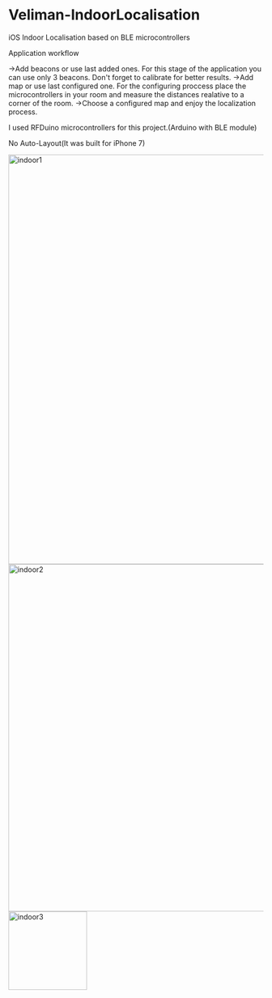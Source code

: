 # Veliman-IndoorLocalisation
iOS Indoor Localisation based on BLE microcontrollers

Application workflow

->Add beacons or use last added ones. For this stage of the application you can use only 3 beacons. Don't forget to calibrate for better results.
->Add map or use last configured one. For the configuring proccess place the microcontrollers in your room and measure the distances realative to a corner of the room.
->Choose a configured map and enjoy the localization process.

I used RFDuino microcontrollers for this project.(Arduino with BLE module)

No Auto-Layout(It was built for iPhone 7)



<img width="809" alt="indoor1" src="https://user-images.githubusercontent.com/16647714/163160432-0a22b4d3-677b-417c-977e-eccb526f0344.png">

<img width="686" alt="indoor2" src="https://user-images.githubusercontent.com/16647714/163160465-c9244939-0394-4e74-864f-857269d9b2ed.png">

<img width="155" alt="indoor3" src="https://user-images.githubusercontent.com/16647714/163160476-247bb159-495d-42e7-9951-6d642cf69969.png">

